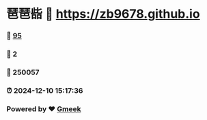 # 琶琶啙 :link: https://zb9678.github.io 
### :page_facing_up: [95](https://zb9678.github.io/tag.html) 
### :speech_balloon: 2 
### :hibiscus: 250057 
### :alarm_clock: 2024-12-10 15:17:36 
### Powered by :heart: [Gmeek](https://github.com/Meekdai/Gmeek)
